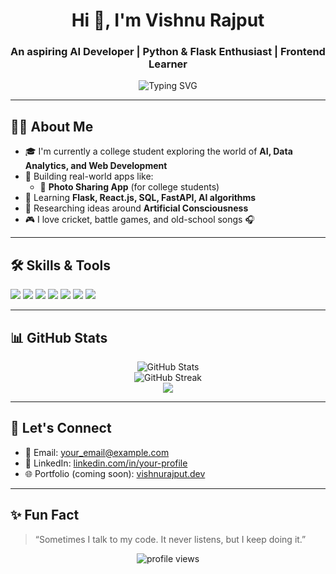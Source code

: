 
<h1 align="center">Hi 👋, I'm Vishnu Rajput</h1>
<h3 align="center">An aspiring AI Developer | Python & Flask Enthusiast | Frontend Learner</h3>

<p align="center">
  <img src="https://readme-typing-svg.herokuapp.com?font=Fira+Code&size=20&pause=1000&center=true&vCenter=true&multiline=true&width=435&lines=Python+%7C+Flask+%7C+React+%7C+SQL+%7C+AI+%7C+College+Projects+%7C+Mathura%2C+India" alt="Typing SVG" />
</p>

---

## 🧑‍💻 About Me

- 🎓 I'm currently a college student exploring the world of **AI, Data Analytics, and Web Development**
- 🚀 Building real-world apps like:
  - 📸 **Photo Sharing App** (for college students)
- 🌱 Learning **Flask, React.js, SQL, FastAPI, AI algorithms**
- 🧠 Researching ideas around **Artificial Consciousness**
- 🎮 I love cricket, battle games, and old-school songs 🎧

---

## 🛠️ Skills & Tools

<p>
  <img src="https://img.shields.io/badge/-Python-3776AB?style=for-the-badge&logo=python&logoColor=white"/>
  <img src="https://img.shields.io/badge/-Flask-black?style=for-the-badge&logo=flask"/>
  <img src="https://img.shields.io/badge/-React-61DAFB?style=for-the-badge&logo=react&logoColor=black"/>
  <img src="https://img.shields.io/badge/-MySQL-00758F?style=for-the-badge&logo=mysql&logoColor=white"/>
  <img src="https://img.shields.io/badge/-HTML5-E34F26?style=for-the-badge&logo=html5&logoColor=white"/>
  <img src="https://img.shields.io/badge/-CSS3-1572B6?style=for-the-badge&logo=css3&logoColor=white"/>
  <img src="https://img.shields.io/badge/-Bootstrap-563D7C?style=for-the-badge&logo=bootstrap&logoColor=white"/>
</p>

---

## 📊 GitHub Stats

<p align="center">
  <img src="https://github-readme-stats.vercel.app/api?username=vish3456&show_icons=true&theme=radical" alt="GitHub Stats"/>
  <br>
  <img src="https://streak-stats.demolab.com?user=VishnuRajput&theme=tokyonight" alt="GitHub Streak"/>
  <br>
  <img src="https://github-profile-trophy.vercel.app/?username=VishnuRajput&theme=dracula&row=1&column=6" />
</p>

---

## 🔗 Let's Connect

- 📧 Email: your_email@example.com  
- 💼 LinkedIn: [linkedin.com/in/your-profile](https://linkedin.com)  
- 🌐 Portfolio (coming soon): [vishnurajput.dev](https://vishnurajput.dev)

---

## ✨ Fun Fact

> “Sometimes I talk to my code. It never listens, but I keep doing it.”

<p align="center">
  <img src="https://komarev.com/ghpvc/?username=VishnuRajput&label=Profile%20views&color=0e75b6&style=flat" alt="profile views"/>
</p>
